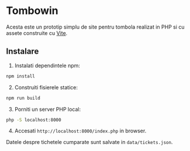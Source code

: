 # Tombowin

Acesta este un prototip simplu de site pentru tombola realizat in PHP si cu assete construite cu [Vite](https://vitejs.dev/).

## Instalare

1. Instalati dependintele npm:

```bash
npm install
```

2. Construiti fisierele statice:

```bash
npm run build
```

3. Porniti un server PHP local:

```bash
php -S localhost:8000
```

4. Accesati `http://localhost:8000/index.php` in browser.

Datele despre tichetele cumparate sunt salvate in `data/tickets.json`.
